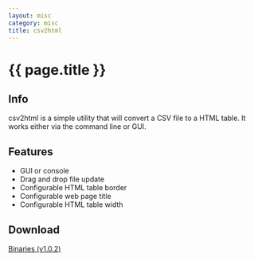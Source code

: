 ```yaml
---
layout: misc
category: misc
title: csv2html 
---
```


# {{ page.title }} #

## Info ##

csv2html is a simple utility that will convert a CSV file to a HTML table. It works either via the command line or GUI. 

## Features

- GUI or console
- Drag and drop file update
- Configurable HTML table border
- Configurable web page title
- Configurable HTML table width

## Download ##
[Binaries (v1.0.2)](/downloads/csv2html.v.1.0.2.zip)